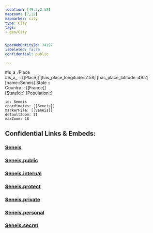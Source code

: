 ```yaml
---
location: [49.2,2.58] 
mapzoom: [7,12] 
mapmarker: city 
type: City
tags:
- geo/City


SpocWebEntityId: 34197
isDeleted: false
confidential: public

---
```

#is_a_/Place  
#is_a_ :: [[Place]] 
[has_place_longitude::2.58] 
[has_place_latitude::49.2] 
[name::Seneis] 
State ::  
Country :: [[France]]  
[StateId::] 
[Population::] 



```leaflet
id: Seneis
coordinates: [[Seneis]] 
markerFile: [[Seneis]] 
defaultZoom: 11 
maxZoom: 18
```


## Confidential Links & Embeds: 

### [Seneis](/_Standards/Earth/Continent/Europe/Europe~West/France/regions~France/Hauts-de-France/departments~Hauts-de-France/Oise/communes~Oise/Senlis/cities~Senlis/Seneis.md) 

### [Seneis.public](/_public/Earth/Continent/Europe/Europe~West/France/regions~France/Hauts-de-France/departments~Hauts-de-France/Oise/communes~Oise/Senlis/cities~Senlis/Seneis.public.md) 

### [Seneis.internal](/_internal/Earth/Continent/Europe/Europe~West/France/regions~France/Hauts-de-France/departments~Hauts-de-France/Oise/communes~Oise/Senlis/cities~Senlis/Seneis.internal.md) 

### [Seneis.protect](/_protect/Earth/Continent/Europe/Europe~West/France/regions~France/Hauts-de-France/departments~Hauts-de-France/Oise/communes~Oise/Senlis/cities~Senlis/Seneis.protect.md) 

### [Seneis.private](/_private/Earth/Continent/Europe/Europe~West/France/regions~France/Hauts-de-France/departments~Hauts-de-France/Oise/communes~Oise/Senlis/cities~Senlis/Seneis.private.md) 

### [Seneis.personal](/_personal/Earth/Continent/Europe/Europe~West/France/regions~France/Hauts-de-France/departments~Hauts-de-France/Oise/communes~Oise/Senlis/cities~Senlis/Seneis.personal.md) 

### [Seneis.secret](/_secret/Earth/Continent/Europe/Europe~West/France/regions~France/Hauts-de-France/departments~Hauts-de-France/Oise/communes~Oise/Senlis/cities~Senlis/Seneis.secret.md)

